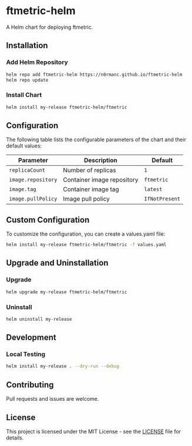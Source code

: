# ftmetric-helm

A Helm chart for deploying ftmetric.

## Installation

### Add Helm Repository

```bash
helm repo add ftmetric-helm https://n0rmanc.github.io/ftmetric-helm
helm repo update
```

### Install Chart

```bash
helm install my-release ftmetric-helm/ftmetric
```

## Configuration

The following table lists the configurable parameters of the chart and their default values:

| Parameter | Description | Default |
|-----------|-------------|---------|
| `replicaCount` | Number of replicas | `1` |
| `image.repository` | Container image repository | `ftmetric` |
| `image.tag` | Container image tag | `latest` |
| `image.pullPolicy` | Image pull policy | `IfNotPresent` |

## Custom Configuration

To customize the configuration, you can create a values.yaml file:

```bash
helm install my-release ftmetric-helm/ftmetric -f values.yaml
```

## Upgrade and Uninstallation

### Upgrade

```bash
helm upgrade my-release ftmetric-helm/ftmetric
```

### Uninstall

```bash
helm uninstall my-release
```

## Development

### Local Testing

```bash
helm install my-release . --dry-run --debug
```

## Contributing

Pull requests and issues are welcome.

## License

This project is licensed under the MIT License - see the [LICENSE](LICENSE) file for details.
